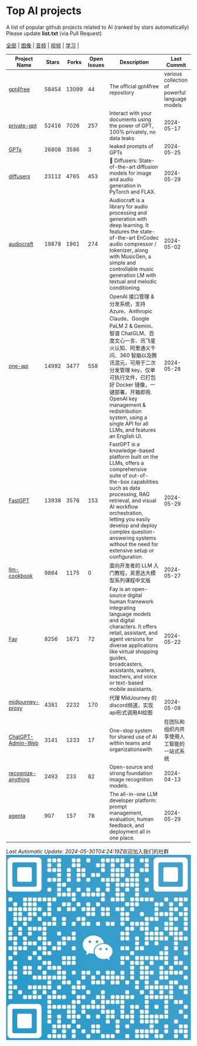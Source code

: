 # Top AI projects
A list of popular github projects related to AI (ranked by stars automatically)
Please update **list.txt** (via Pull Request)

<a href="./README.md">全部</a> |   <a href="./READMEpicture.md">图像</a> |   <a href="./READMEaudio.md">音频</a> | <a href="./READMEvideo.md">视频</a> | <a href="./READMElearn.md">学习</a> | 

| Project Name | Stars | Forks | Open Issues | Description | Last Commit |
| ------------ | ----- | ----- | ----------- | ----------- | ----------- |
| [gpt4free](https://github.com/xtekky/gpt4free) | 58454 | 13099 | 44 | The official gpt4free repository | various collection of powerful language models | 2024-05-28 |
| [private-gpt](https://github.com/zylon-ai/private-gpt) | 52416 | 7026 | 257 | Interact with your documents using the power of GPT, 100% privately, no data leaks | 2024-05-17 |
| [GPTs](https://github.com/linexjlin/GPTs) | 26808 | 3586 | 3 | leaked prompts of GPTs | 2024-05-25 |
| [diffusers](https://github.com/huggingface/diffusers) | 23112 | 4765 | 453 | 🤗 Diffusers: State-of-the-art diffusion models for image and audio generation in PyTorch and FLAX. | 2024-05-29 |
| [audiocraft](https://github.com/facebookresearch/audiocraft) | 19878 | 1961 | 274 | Audiocraft is a library for audio processing and generation with deep learning. It features the state-of-the-art EnCodec audio compressor / tokenizer, along with MusicGen, a simple and controllable music generation LM with textual and melodic conditioning. | 2024-05-02 |
| [one-api](https://github.com/songquanpeng/one-api) | 14992 | 3477 | 558 | OpenAI 接口管理 & 分发系统，支持 Azure、Anthropic Claude、Google PaLM 2 & Gemini、智谱 ChatGLM、百度文心一言、讯飞星火认知、阿里通义千问、360 智脑以及腾讯混元，可用于二次分发管理 key，仅单可执行文件，已打包好 Docker 镜像，一键部署，开箱即用. OpenAI key management & redistribution system, using a single API for all LLMs, and features an English UI. | 2024-05-28 |
| [FastGPT](https://github.com/labring/FastGPT) | 13938 | 3576 | 153 | FastGPT is a knowledge-based platform built on the LLMs, offers a comprehensive suite of out-of-the-box capabilities such as data processing, RAG retrieval, and visual AI workflow orchestration, letting you easily develop and deploy complex question-answering systems without the need for extensive setup or configuration. | 2024-05-29 |
| [llm-cookbook](https://github.com/datawhalechina/llm-cookbook) | 9864 | 1175 | 0 | 面向开发者的 LLM 入门教程，吴恩达大模型系列课程中文版 | 2024-05-27 |
| [Fay](https://github.com/xszyou/Fay) | 8256 | 1671 | 72 | Fay is an open-source digital human framework integrating language models and digital characters. It offers retail, assistant, and agent versions for diverse applications like virtual shopping guides, broadcasters, assistants, waiters, teachers, and voice or text-based mobile assistants. | 2024-05-22 |
| [midjourney-proxy](https://github.com/novicezk/midjourney-proxy) | 4381 | 2232 | 170 | 代理 MidJourney 的discord频道，实现api形式调用AI绘图 | 2024-05-09 |
| [ChatGPT-Admin-Web](https://github.com/AprilNEA/ChatGPT-Admin-Web) | 3141 | 1233 | 17 | One-stop system for shared use of AI within teams and organizationswith | 在团队和组织内共享使用人工智能的一站式系统 | 2023-12-27 |
| [recognize-anything](https://github.com/xinyu1205/recognize-anything) | 2493 | 233 | 82 | Open-source and strong foundation image recognition models. | 2024-04-13 |
| [agenta](https://github.com/Agenta-AI/agenta) | 907 | 157 | 78 | The all-in-one LLM developer platform: prompt management, evaluation, human feedback, and deployment all in one place. | 2024-05-29 |

*Last Automatic Update: 2024-05-30T04:24:19Z*欢迎加入我们的社群 ![](https://raw.githubusercontent.com/mouuii/picture/master/weichat.jpg) 